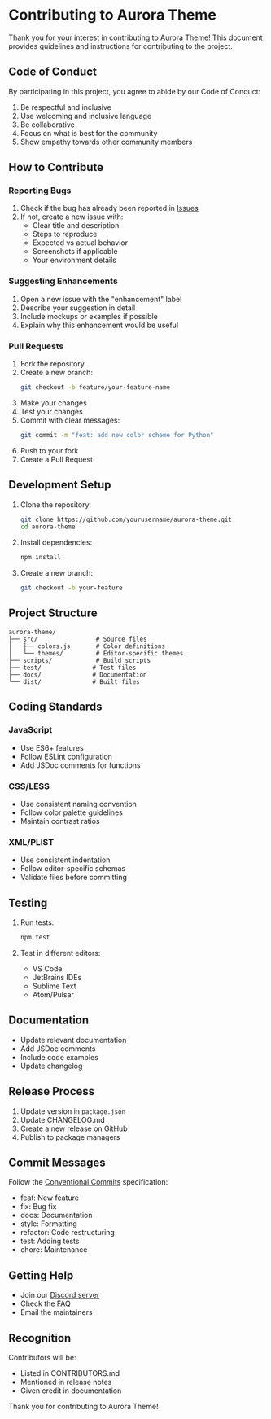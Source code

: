 # Contributing to Aurora Theme

Thank you for your interest in contributing to Aurora Theme! This document provides guidelines and instructions for contributing to the project.

## Code of Conduct

By participating in this project, you agree to abide by our Code of Conduct:

1. Be respectful and inclusive
2. Use welcoming and inclusive language
3. Be collaborative
4. Focus on what is best for the community
5. Show empathy towards other community members

## How to Contribute

### Reporting Bugs

1. Check if the bug has already been reported in [Issues](https://github.com/yourusername/aurora-theme/issues)
2. If not, create a new issue with:
   - Clear title and description
   - Steps to reproduce
   - Expected vs actual behavior
   - Screenshots if applicable
   - Your environment details

### Suggesting Enhancements

1. Open a new issue with the "enhancement" label
2. Describe your suggestion in detail
3. Include mockups or examples if possible
4. Explain why this enhancement would be useful

### Pull Requests

1. Fork the repository
2. Create a new branch:
   ```bash
   git checkout -b feature/your-feature-name
   ```
3. Make your changes
4. Test your changes
5. Commit with clear messages:
   ```bash
   git commit -m "feat: add new color scheme for Python"
   ```
6. Push to your fork
7. Create a Pull Request

## Development Setup

1. Clone the repository:
   ```bash
   git clone https://github.com/yourusername/aurora-theme.git
   cd aurora-theme
   ```

2. Install dependencies:
   ```bash
   npm install
   ```

3. Create a new branch:
   ```bash
   git checkout -b your-feature
   ```

## Project Structure

```
aurora-theme/
├── src/                # Source files
│   ├── colors.js       # Color definitions
│   └── themes/         # Editor-specific themes
├── scripts/            # Build scripts
├── test/              # Test files
├── docs/              # Documentation
└── dist/              # Built files
```

## Coding Standards

### JavaScript
- Use ES6+ features
- Follow ESLint configuration
- Add JSDoc comments for functions

### CSS/LESS
- Use consistent naming convention
- Follow color palette guidelines
- Maintain contrast ratios

### XML/PLIST
- Use consistent indentation
- Follow editor-specific schemas
- Validate files before committing

## Testing

1. Run tests:
   ```bash
   npm test
   ```

2. Test in different editors:
   - VS Code
   - JetBrains IDEs
   - Sublime Text
   - Atom/Pulsar

## Documentation

- Update relevant documentation
- Add JSDoc comments
- Include code examples
- Update changelog

## Release Process

1. Update version in `package.json`
2. Update CHANGELOG.md
3. Create a new release on GitHub
4. Publish to package managers

## Commit Messages

Follow the [Conventional Commits](https://www.conventionalcommits.org/) specification:

- feat: New feature
- fix: Bug fix
- docs: Documentation
- style: Formatting
- refactor: Code restructuring
- test: Adding tests
- chore: Maintenance

## Getting Help

- Join our [Discord server](https://discord.gg/aurora-theme)
- Check the [FAQ](https://github.com/yourusername/aurora-theme/wiki/FAQ)
- Email the maintainers

## Recognition

Contributors will be:
- Listed in CONTRIBUTORS.md
- Mentioned in release notes
- Given credit in documentation

Thank you for contributing to Aurora Theme!
